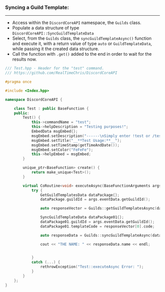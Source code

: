### **Syncing a Guild Template:**
---
- Access within the `DiscordCoreAPI` namespace, the `Guilds` class.
- Populate a data structure of type `DiscordCoreAPI::SyncGuildTemplateData`
- Select, from the `Guilds` class, the `syncGuildTemplateAsync()` function and execute it, with a return value of type `auto` or `GuildTemplateData`, while passing it the created data structure.
- Call the function with `.get()` added to the end in order to wait for the results now.

```cpp
/// Test.hpp - Header for the "test" command.
/// https://github.com/RealTimeChris/DiscordCoreAPI

#pragma once

#include <Index.hpp>

namespace DiscordCoreAPI {

	class Test : public BaseFunction {
	public:
		Test() {
			this->commandName = "test";
			this->helpDescription = "Testing purposes!";
			EmbedData msgEmbed{};
			msgEmbed.setDescription("------\nSimply enter !test or /test!\n------");
			msgEmbed.setTitle("__**Test Usage:**__");
			msgEmbed.setTimeStamp(getTimeAndDate());
			msgEmbed.setColor("FeFeFe");
			this->helpEmbed = msgEmbed;
		}

		unique_ptr<BaseFunction> create() {
			return make_unique<Test>();
		}

		virtual CoRoutine<void> executeAsync(BaseFunctionArguments args) {
			try {
				GetGuildTemplatesData dataPackage{};
				dataPackage.guildId = args.eventData.getGuildId();

				auto responseVector = Guilds::getGuildTemplatesAsync(dataPackage).get();

				SyncGuildTemplateData dataPackage01{};
				dataPackage01.guildId = args.eventData.getGuildId();
				dataPackage01.templateCode = responseVector[0].code;

				auto responseData = Guilds::syncGuildTemplateAsync(dataPackage01).get();

				cout << "THE NAME: " << responseData.name << endl;

				
			}
			catch (...) {
				rethrowException("Test::executeAsync Error: ");
			}
		}
	};
}
```
